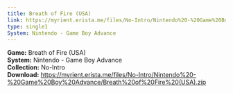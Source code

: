 ```yaml
---
title: Breath of Fire (USA)
link: https://myrient.erista.me/files/No-Intro/Nintendo%20-%20Game%20Boy%20Advance/Breath%20of%20Fire%20(USA).zip
type: single1
System: Nintendo - Game Boy Advance
---
```

<b>Game:</b> Breath of Fire (USA)<br>
<b>System:</b> Nintendo - Game Boy Advance<br>
<b>Collection:</b> No-Intro<br>
<b>Download:</b> https://myrient.erista.me/files/No-Intro/Nintendo%20-%20Game%20Boy%20Advance/Breath%20of%20Fire%20(USA).zip